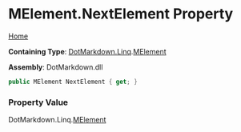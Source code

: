 <a name="_top"></a>

# MElement\.NextElement Property

[Home](../../../../README.md#_top)

**Containing Type**: [DotMarkdown.Linq](../../README.md#_top)\.[MElement](../README.md#_top)

**Assembly**: DotMarkdown\.dll

```csharp
public MElement NextElement { get; }
```

### Property Value

DotMarkdown\.Linq\.[MElement](../README.md#_top)

